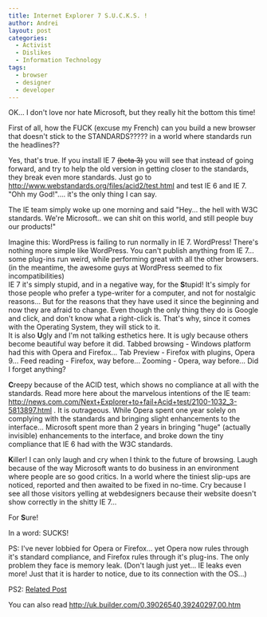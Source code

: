 ```yaml
---
title: Internet Explorer 7 S.U.C.K.S. !
author: Andrei
layout: post
categories:
  - Activist
  - Dislikes
  - Information Technology
tags:
  - browser
  - designer
  - developer
---
```

OK... I don't love nor hate Microsoft, but they really hit the bottom this time!

First of all, how the FUCK (excuse my French) can you build a new browser that doesn't stick to the STANDARDS????? in a world where standards run the headlines??

Yes, that's true. If you install IE 7 <strike>(beta 3)</strike> you will see that instead of going forward, and try to help the old version in getting closer to the standards, they break even more standards. Just go to <a href="http://www.webstandards.org/files/acid2/test.html" target="_blank">http://www.webstandards.org/files/acid2/test.html</a> and test IE 6 and IE 7. "Ohh my God!".... it's the only thing I can say.

The IE team simply woke up one morning and said "Hey... the hell with W3C standards. We're Microsoft.. we can shit on this world, and still people buy our products!"

Imagine this: WordPress is failing to run normally in IE 7. WordPress! There's nothing more simple like WordPress. You can't publish anything from IE 7... some plug-ins run weird, while performing great with all the other browsers. (in the meantime, the awesome guys at WordPress seemed to fix incompatibilities)  
IE 7 it's simply stupid, and in a negative way, for the **S**tupid! It's simply for those people who prefer a type-writer for a computer, and not for nostalgic reasons... But for the reasons that they have used it since the beginning and now they are afraid to change. Even though the only thing they do is Google and click, and don't know what a right-click is. That's why, since it comes with the Operating System, they will stick to it.  
It is also **U**gly and I'm not talking esthetics here. It is ugly because others become beautiful way before it did. Tabbed browsing - Windows platform had this with Opera and Firefox... Tab Preview - Firefox with plugins, Opera 9... Feed reading - Firefox, way before... Zooming - Opera, way before... Did I forget anything?

**C**reepy because of the ACID test, which shows no compliance at all with the standards. Read more here about the marvelous intentions of the IE team: <a href="http://news.com.com/Next+Explorer+to+fail+Acid+test/2100-1032_3-5813897.html" target="_blank">http://news.com.com/Next+Explorer+to+fail+Acid+test/2100-1032_3-5813897.html</a> . It is outrageous. While Opera spent one year solely on complying with the standards and bringing slight enhancements to the interface... Microsoft spent more than 2 years in bringing "huge" (actually invisible) enhancements to the interface, and broke down the tiny compliance that IE 6 had with the W3C standards.

**K**iller! I can only laugh and cry when I think to the future of browsing. Laugh because of the way Microsoft wants to do business in an environment where people are so good critics. In a world where the tiniest slip-ups are noticed, reported and then awaited to be fixed in no-time. Cry because I see all those visitors yelling at webdesigners because their website doesn't show correctly in the shitty IE 7...

For **S**ure!

In a word: SUCKS!

PS: I've never lobbied for Opera or Firefox... yet Opera now rules through it's standard compliance, and Firefox rules through it's plug-ins. The only problem they face is memory leak. (Don't laugh just yet... IE leaks even more! Just that it is harder to notice, due to its connection with the OS...)

PS2: [Related Post][1]

You can also read <a href="http://uk.builder.com/0,39026540,39240297,00.htm" target="_blank">http://uk.builder.com/0,39026540,39240297,00.htm</a>

 [1]: http://andreineculau.wordpress.com/2006/10/29/newsletter-microsoft-romania-ie-7/